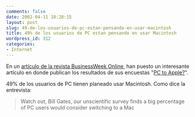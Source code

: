 ```yaml
---
comments: false
date: 2002-04-11 18:28:15
layout: post
slug: 49-de-los-usuarios-de-pc-estan-pensando-en-usar-macintosh
title: 49% de los usuarios de PC estan pensando en usar Macintosh
wordpress_id: 312
categories:
- Internet
---
```


En un [artículo de la revista BusinessWeek Online](http://www.businessweek.com/bwdaily/dnflash/apr2002/nf2002043_6046.htm), han puesto un interesante artículo en donde publican los resultados de sus encuestas &#34;[PC to Apple?](http://www.businessweek.com/bwdaily/dnflash/apr2002/nf2002043_6046.htm)&#34;.  

  

49% de los usuarios de PC tienen planeado usar Macintosh. Como dice la entrevista:





> Watch out, Bill Gates, our unscientific survey finds a big percentage of PC users would consider switching to a Mac 




 
